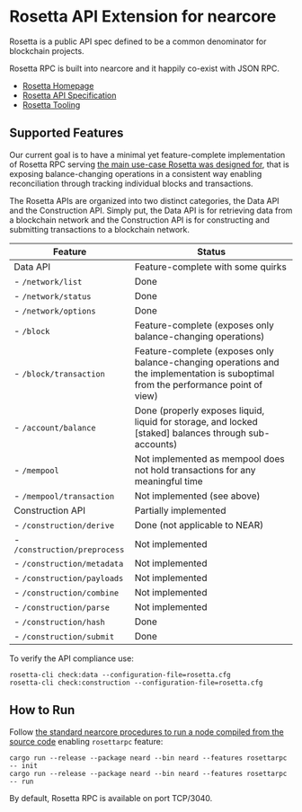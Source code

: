Rosetta API Extension for nearcore
==================================

Rosetta is a public API spec defined to be a common denominator for blockchain projects.

Rosetta RPC is built into nearcore and it happily co-exist with JSON RPC.

* [Rosetta Homepage](https://www.rosetta-api.org/docs/welcome.html)
* [Rosetta API Specification](https://github.com/coinbase/rosetta-specifications)
* [Rosetta Tooling](https://github.com/coinbase/rosetta-cli)

Supported Features
------------------

Our current goal is to have a minimal yet feature-complete implementation of
Rosetta RPC serving
[the main use-case Rosetta was designed for](https://community.rosetta-api.org/t/what-is-rosetta-main-use-case/92/2),
that is exposing balance-changing operations in a consistent way enabling
reconciliation through tracking individual blocks and transactions.

The Rosetta APIs are organized into two distinct categories, the Data API and
the Construction API. Simply put, the Data API is for retrieving data from a
blockchain network and the Construction API is for constructing and submitting
transactions to a blockchain network.

| Feature                       | Status                                                        |
| ----------------------------- | ------------------------------------------------------------- |
| Data API                      | Feature-complete with some quirks                             |
| - `/network/list`             | Done                                                          |
| - `/network/status`           | Done                                                          |
| - `/network/options`          | Done                                                          |
| - `/block`                    | Feature-complete (exposes only balance-changing operations)   |
| - `/block/transaction`        | Feature-complete (exposes only balance-changing operations and the implementation is suboptimal from the performance point of view) |
| - `/account/balance`          | Done (properly exposes liquid, liquid for storage, and locked [staked] balances through sub-accounts) |
| - `/mempool`                  | Not implemented as mempool does not hold transactions for any meaningful time |
| - `/mempool/transaction`      | Not implemented (see above)                                   |
| Construction API              | Partially implemented                                         |
| - `/construction/derive`      | Done (not applicable to NEAR)                                 |
| - `/construction/preprocess`  | Not implemented                                               |
| - `/construction/metadata`    | Not implemented                                               |
| - `/construction/payloads`    | Not implemented                                               |
| - `/construction/combine`     | Not implemented                                               |
| - `/construction/parse`       | Not implemented                                               |
| - `/construction/hash`        | Done                                                          |
| - `/construction/submit`      | Done                                                          |

To verify the API compliance use:

```
rosetta-cli check:data --configuration-file=rosetta.cfg
rosetta-cli check:construction --configuration-file=rosetta.cfg
```

How to Run
----------

Follow [the standard nearcore procedures to run a node compiled from the source code](https://docs.near.org/docs/contribution/nearcore)
enabling `rosettarpc` feature:

```
cargo run --release --package neard --bin neard --features rosettarpc -- init
cargo run --release --package neard --bin neard --features rosettarpc -- run
```

By default, Rosetta RPC is available on port TCP/3040.
